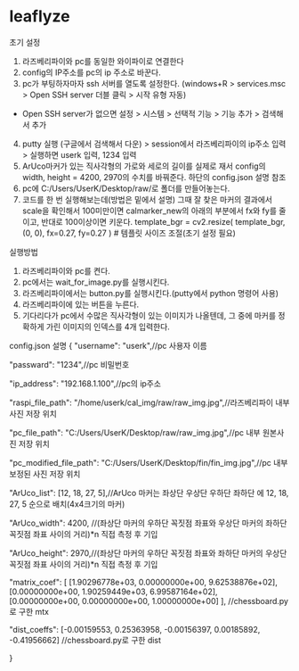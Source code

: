 # leaflyze

초기 설정
1. 라즈베리파이와 pc를 동일한 와이파이로 연결한다
2. config의 IP주소를 pc의 ip 주소로 바꾼다.
3. pc가 부팅하자마자 ssh 서버를 열도록 설정한다. (windows+R > services.msc > Open SSH server 더블 클릭 > 시작 유형 자동)
* Open SSH server가 없으면 설정 > 시스템 > 선택적 기능 > 기능 추가 > 검색해서 추가
4. putty 실행 (구글에서 검색해서 다운) > session에서 라즈베리파이의 ip주소 입력 > 실행하면 userk 입력, 1234 입력 
5. ArUco마커가 있는 직사각형의 가로와 세로의 길이를 실제로 재서 config의 width, height = 4200, 2970의 수치를 바꿔준다. 하단의 config.json 설명 참조
6. pc에 C:/Users/UserK/Desktop/raw/로 폴더를 만들어놓는다.
7. 코드를 한 번 실행해보는데(방법은 밑에서 설명) 그때 잘 찾은 마커의 결과에서 scale을 확인해서 100미만이면 calmarker_new의 아래의 부분에서 fx와 fy를 줄이고, 반대로 100이상이면 키운다.
template_bgr = cv2.resize(
        template_bgr, (0, 0), fx=0.27, fy=0.27
    )  # 템플릿 사이즈 조절(초기 설정 필요)

실행방법
1. 라즈베리파이와 pc를 켠다.
2. pc에서는 wait_for_image.py를 실행시킨다.
3. 라즈베리파이에서는 button.py를 실행시킨다.(putty에서 python 명령어 사용)
4. 라즈베리파이에 있는 버튼을 누른다.
5. 기다리다가 pc에서 수많은 직사각형이 있는 이미지가 나올텐데, 그 중에 마커를 정확하게 가린 이미지의 인덱스를 4개 입력한다.

config.json 설명
{
  "username": "userk",//pc 사용자 이름

  "passward": "1234",//pc 비밀번호

  "ip_address": "192.168.1.100",//pc의 ip주소

  "raspi_file_path": "/home/userk/cal_img/raw/raw_img.jpg",//라즈베리파이 내부 사진 저장 위치

  "pc_file_path": "C:/Users/UserK/Desktop/raw/raw_img.jpg",//pc 내부 원본사진 저장 위치

  "pc_modified_file_path": "C:/Users/UserK/Desktop/fin/fin_img.jpg",//pc 내부 보정된 사진 저장 위치

  "ArUco_list": [12, 18, 27, 5],//ArUco 마커는 좌상단 우상단 우하단 좌하단 에 12, 18, 27, 5 순으로 배치(4x4크기의 마커)

  "ArUco_width": 4200, //(좌상단 마커의 우하단 꼭짓점 좌표와 우상단 마커의 좌하단 꼭짓점 좌표 사이의 거리)*n 직접 측정 후 기입

  "ArUco_height": 2970,//(좌상단 마커의 우하단 꼭짓점 좌표와 좌하단 마커의 우상단 꼭짓점 좌표 사이의 거리)*n 직접 측정 후 기입

  "matrix_coef": [
    [1.90296778e+03, 0.00000000e+00, 9.62538876e+02],
    [0.00000000e+00, 1.90259449e+03, 6.99587164e+02],
    [0.00000000e+00, 0.00000000e+00, 1.00000000e+00]
  ], //chessboard.py로 구한 mtx
  
  "dist_coeffs": [-0.00159553,  0.25363958, -0.00156397,  0.00185892, -0.41956662] //chessboard.py로 구한 dist

}
